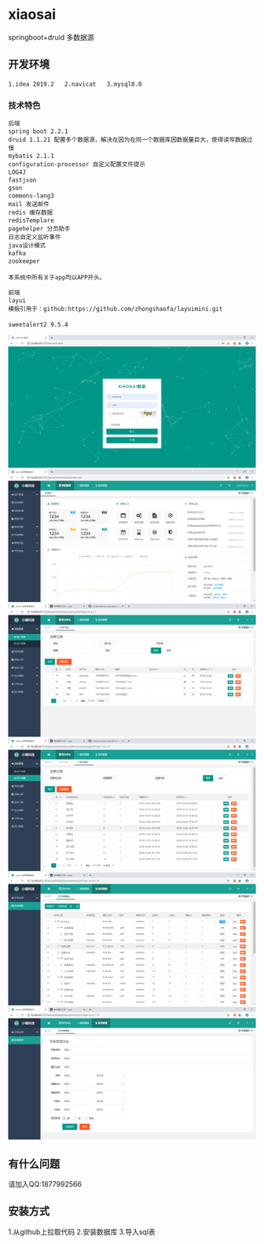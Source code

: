 # xiaosai
springboot+druid 多数据源

## 开发环境
```
1.idea 2019.2   2.navicat   3.mysql8.0
```
### 技术特色
```
后端
spring boot 2.2.1
druid 1.1.21 配置多个数据源，解决在因为在同一个数据库因数据量巨大，使得读写数据过慢
mybatis 2.1.1
configuration-processor 自定义配置文件提示
LOG4J
fastjson
gson
commons-lang3
mail 发送邮件
redis 缓存数据
redisTemplare
pagehelper 分页助手
日志自定义监听事件
java设计模式
kafka
zookeeper

本系统中所有关于app均以APP开头。
```
```
前端
layui
模板引用于：github:https://github.com/zhongshaofa/layuimini.git

sweetalert2 9.5.4
```
![image](https://github.com/cozilyo/xiaosai/blob/master/src/main/resources/static/readmeImg/login.png)
![image](https://github.com/cozilyo/xiaosai/blob/master/src/main/resources/static/readmeImg/index.png)
![image](https://github.com/cozilyo/xiaosai/blob/master/src/main/resources/static/readmeImg/userList.png)
![image](https://github.com/cozilyo/xiaosai/blob/master/src/main/resources/static/readmeImg/userpermission.png)
![image](https://github.com/cozilyo/xiaosai/blob/master/src/main/resources/static/readmeImg/menu.png)
![image](https://github.com/cozilyo/xiaosai/blob/master/src/main/resources/static/readmeImg/menuadd.png)
## 有什么问题
请加入QQ:1877992566

## 安装方式
1.从github上拉取代码
2.安装数据库
3.导入sql表


